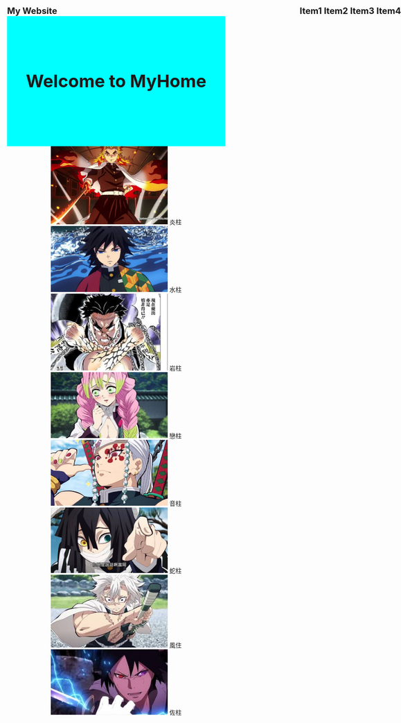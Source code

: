 <!DOCTYPE html>
<html>
<head>
	<meta charset="utf-8">
	<meta name="viewport" content="width=device-width,initial-scale=1,maximum-scale=1" />
	<!--手機概念必須加上這行-->
	<title></title>
	<link href="style.css" rel="stylesheet" type="text/css" media="all"/>
	<style type="text/css">
	.head{
		height: 300px;
		background-color: #00ffff;	
		text-align:center;
		line-height: 300px;
		margin: 0px;
	}
	.img{
		width: 270px;
		height: 200px;
	}
	@media screen and (max-width: 600px){
		.content{
			width: 90%;
		}
	}
	/*上面那個是要弄出手機縮放大小*/
</style>
</head>
<body style="margin: 0px;">
<div style="font-size: 20px;font-weight: bold;">My Website<span style="position: absolute;right: 0px;">Item1  Item2  Item3  Item4</span></div>
<div  class="head" style="font-size: 40px;font-weight: bold;position:center;">Welcome to MyHome</div>
	<main>
		<div class="item" align="center" > <img src="1.jpg" width="270">
		炎柱</img></div>
		<div class="item" align="center" > <img src="2.jpg" width="270">
		水柱</img></div>
		<div class="item" align="center" > <img src="3.jpg" width="270">
		岩柱</img></div>
		<div class="item" align="center" > <img src="4.jpg" width="270">
		戀柱</img></div>
		<div class="item" align="center" > <img src="5.jpg" width="270">
		音柱</img></div>
		<div class="item" align="center" > <img src="6.jpg" width="270">
		蛇柱</img></div>
		<div class="item" align="center" > <img src="7.jpg" width="270">
		風住</img></div>
		<div class="item" align="center" > <img src="8.jpg" width="270">
		佐柱</img></div>
	</main>
</div>
</body>
</html>
